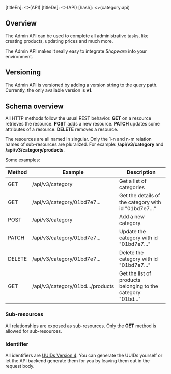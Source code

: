 [titleEn]: <>(API)
[titleDe]: <>(API)
[hash]: <>(category:api)

## Overview

The Admin API can be used to complete all administrative tasks, like creating products, updating prices and much more.

The Admin API makes it really easy to integrate *Shopware* into your environment.

## Versioning

The Admin API is versioned by adding a version string to the query path. Currently, the only available version is **v1**.

## Schema overview

All HTTP methods follow the usual REST behavior.
**GET** on a resource retrieves the resource.
**POST** adds a new resource. **PATCH** updates some attributes of a resource.
**DELETE** removes a resource.

The resources are all named in singular. Only the 1-n and n-m relation names of sub-resources are pluralized.
For example: **/api/v3/category** and **/api/v3/category/products**.

Some examples:

| Method | Example                           | Description                                                  |
| ------ | --------------------------------- | ------------------------------------------------------------ |
| GET    | /api/v3/category                  | Get a list of categories                                     |
| GET    | /api/v3/category/01bd7e7...       | Get the details of the category with id "01bd7e7..."         |
| POST   | /api/v3/category                  | Add a new category                                           |
| PATCH  | /api/v3/category/01bd7e7...       | Update the category with id "01bd7e7..."                     |
| DELETE | /api/v3/category/01bd7e7...       | Delete the category with id "01bd7e7..."                     |
| GET    | /api/v3/category/01bd.../products | Get the list of products belonging to the category "01bd..." |

### Sub-resources

All relationships are exposed as sub-resources. Only the **GET** method is allowed for sub-resources.

### Identifier

All identifiers are [UUIDs Version 4](https://en.wikipedia.org/wiki/Universally_unique_identifier#Version_4_\(random\)).
You can generate the UUIDs yourself or let the API backend generate them for you by leaving them out in the request body.
